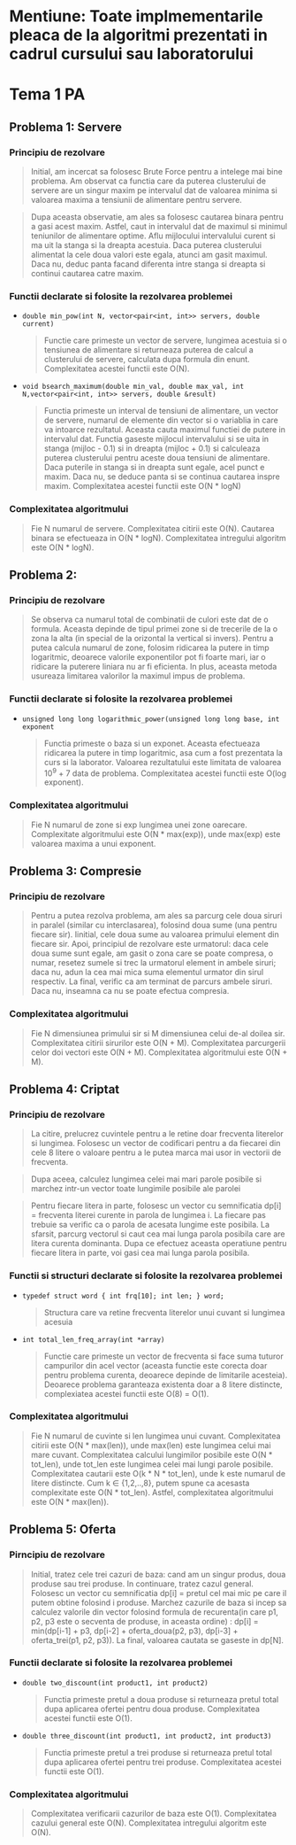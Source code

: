 # Mentiune: Toate implmementarile pleaca de la algoritmi prezentati in cadrul cursului sau laboratorului

# Tema 1 PA

## Problema 1: Servere

### Principiu de rezolvare

> Initial, am incercat sa folosesc Brute Force pentru a intelege mai bine problema. Am observat ca functia care da puterea clusterului de servere are un singur maxim pe intervalul dat de valoarea minima si valoarea maxima a tensiunii de alimentare pentru servere.

> Dupa aceasta observatie, am ales sa folosesc cautarea binara pentru a gasi acest maxim. Astfel, caut in intervalul dat de maximul si minimul teniunilor de alimentare optime. Aflu mijlocului intervalului curent si ma uit la stanga si la dreapta acestuia. Daca puterea clusterului alimentat la cele doua valori este egala, atunci am gasit maximul. Daca nu, deduc panta facand diferenta intre stanga si dreapta si continui cautarea catre maxim. 

### Functii declarate si folosite la rezolvarea problemei

- `double min_pow(int N, vector<pair<int, int>> servers, double current)`
    > Functie care primeste un vector de servere, lungimea acestuia si o tensiunea de alimentare si returneaza puterea de calcul a clusterului de servere, calculata dupa formula din enunt. Complexitatea acestei functii este O(N).

- `void bsearch_maximum(double min_val, double max_val, int N,vector<pair<int, int>> servers, double &result)`
    > Functia primeste un interval de tensiuni de alimentare, un vector de servere, numarul de elemente din vector si o variablia in care va intoarce rezultatul. Aceasta cauta maximul functiei de putere in intervalul dat. Functia gaseste mijlocul intervalului si se uita in stanga (mijloc - 0.1) si in dreapta (mijloc + 0.1) si calculeaza puterea clusterului pentru aceste doua tensiuni de alimentare. Daca puterile in stanga si in dreapta sunt egale, acel punct e maxim. Daca nu, se deduce panta si se continua cautarea inspre maxim. Complexitatea acestei functii este O(N * logN)

### Complexitatea algoritmului

> Fie N numarul de servere. Complexitatea citirii este O(N). Cautarea binara se efectueaza in O(N * logN). Complexitatea intregului algoritm este O(N * logN).

## Problema 2:

### Principiu de rezolvare

>Se observa ca numarul total de combinatii de culori este dat de o formula. Aceasta depinde de tipul primei zone si de trecerile de la o zona la alta (in special de la orizontal la vertical si invers). Pentru a putea calcula numarul de zone, folosim ridicarea la putere in timp logaritmic, deoarece valorile exponentilor pot fi foarte mari, iar o ridicare la puterere liniara nu ar fi eficienta. In plus, aceasta metoda usureaza limitarea valorilor la maximul impus de problema.

### Functii declarate si folosite la rezolvarea problemei

- `unsigned long long logarithmic_power(unsigned long long base, int exponent`
    >Functia primeste o baza si un exponet. Aceasta efectueaza ridicarea la putere in timp logaritmic, asa cum a fost prezentata la curs si la laborator. Valoarea rezultatului este limitata de valoarea 10<sup>9</sup> + 7 data de problema. Complexitatea acestei functii este O(log exponent).

### Complexitatea algoritmului

> Fie N numarul de zone si exp lungimea unei zone oarecare. Complexitate algoritmului este O(N * max(exp)), unde max(exp) este valoarea maxima a unui exponent. 

## Problema 3: Compresie

### Principiu de rezolvare

> Pentru a putea rezolva problema, am ales sa parcurg cele doua siruri in paralel (similar cu interclasarea), folosind doua sume (una pentru fiecare sir). Iinitial, cele doua sume au valoarea primului element din fiecare sir. Apoi, principiul de rezolvare este urmatorul: daca cele doua sume sunt egale, am gasit o zona care se poate compresa, o numar, resetez sumele si trec la urmatorul element in ambele siruri; daca nu, adun la cea mai mica suma elementul urmator din sirul respectiv. La final, verific ca am terminat de parcurs ambele siruri. Daca nu, inseamna ca nu se poate efectua compresia.

### Complexitatea algoritmului

> Fie N dimensiunea primului sir si M dimensiunea celui de-al doilea sir. Complexitatea citirii sirurilor este O(N + M). Complexitatea parcurgerii celor doi vectori este O(N + M). Complexitatea algoritmului este O(N + M).

## Problema 4: Criptat

### Principiu de rezolvare

> La citire, prelucrez cuvintele pentru a le retine doar frecventa literelor si lungimea. Folosesc un vector de codificari pentru a da fiecarei din cele 8 litere o valoare pentru a le putea marca mai usor in vectorii de frecventa.

> Dupa aceea, calculez lungimea celei mai mari parole posibile si marchez intr-un vector toate lungimile posibile ale parolei

> Pentru fiecare litera in parte, folosesc un vector cu semnificatia dp[i] = frecventa literei curente in parola de lungimea i. La fiecare pas trebuie sa verific ca o parola de acesata lungime este posibila. La sfarsit, parcurg vectorul si caut cea mai lunga parola posibila care are litera curenta dominanta. Dupa ce efectuez aceasta operatiune pentru fiecare litera in parte, voi gasi cea mai lunga parola posibila.

### Functii si structuri declarate si folosite la rezolvarea problemei

- `typedef struct word { int frq[10]; int len; } word;`

    > Structura care va retine frecventa literelor unui cuvant si lungimea acesuia

- `int total_len_freq_array(int *array)`
    > Functie care primeste un vector de frecventa si face suma tuturor campurilor din acel vector (aceasta functie este corecta doar pentru problema curenta, deoarece depinde de limitarile acesteia). Deoarece problema garanteaza existenta doar a 8 litere distincte, complexiatea acestei functii este O(8) = O(1).

### Complexitatea algoritmului

> Fie N numarul de cuvinte si len lungimea unui cuvant. Complexitatea citirii este O(N * max(len)), unde max(len) este lungimea celui mai mare cuvant. Complexitatea calcului lungimilor posibile este O(N * tot_len), unde tot_len este lungimea celei mai lungi parole posibile. Complexitatea cautarii este O(k * N * tot_len), unde k este numarul de litere distincte. Cum k ∈ {1,2,..,8}, putem spune ca acesasta complexitate este O(N * tot_len). Astfel, complexitatea algoritmului este O(N * max(len)).

## Problema 5: Oferta

### Pirncipiu de rezolvare
> Initial, tratez cele trei cazuri de baza: cand am un singur produs, doua produse sau trei produse. In continuare, tratez cazul general. Folosesc un vector cu semnificatia dp[i] = pretul cel mai mic pe care il putem obtine folosind i produse. Marchez cazurile de baza si incep sa calculez valorile din vector folosind formula de recurenta(in care p1, p2, p3 este o secventa de produse, in aceasta ordine) : dp[i] = min(dp[i-1] + p3, dp[i-2] + oferta_doua(p2, p3), dp[i-3] + oferta_trei(p1, p2, p3)). La final, valoarea cautata se gaseste in dp[N].

### Functii declarate si folosite la rezolvarea problemei

- `double two_discount(int product1, int product2)`
    > Functia primeste pretul a doua produse si returneaza pretul total dupa aplicarea ofertei pentru doua produse. Complexitatea acestei functii este O(1).

- `double three_discount(int product1, int product2, int product3)`
    > Functia primeste pretul a trei produse si returneaza pretul total dupa aplicarea ofertei pentru trei produse. Complexitatea acestei functii este O(1).

### Complexitatea algoritmului
> Complexitatea verificarii cazurilor de baza este O(1). Complexitatea cazului general este O(N). Complexitatea intregului algoritm este O(N). 

